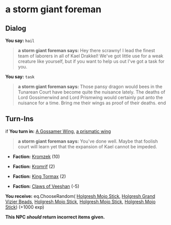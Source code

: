 # a storm giant foreman
## Dialog

**You say:** `hail`



>**a storm giant foreman says:** Hey there scrawny! I lead the finest team of laborers in all of Kael Drakkel! We've got little use for a weak creature like yourself, but if you want to help us out I've got a task for you.

**You say:** `task`



>**a storm giant foreman says:** Those pansy dragon would bees in the Tunarean Court have become quite the nuisance lately. The deaths of Lord Gossimerwind and Lord Prismwing would certainly put anto the nuisance for a time. Bring me their wings as proof of their deaths.
end

## Turn-Ins





if **You turn in:** [A Gossamer Wing](/item/24870), [a prismatic wing](/item/24871)


>**a storm giant foreman says:** You've done well. Maybe that foolish court will learn yet that the expansion of Kael cannot be impeded.


* __Faction:__ [Kromzek](/faction/448) (10)


* __Faction:__ [Kromrif](/faction/419) (2)


* __Faction:__ [King Tormax](/faction/429) (2)


* __Faction:__ [Claws of Veeshan](/faction/430) (-5)


 **You receive:** eq.ChooseRandom( [Holgresh Mojo Stick](/item/24887), [Holgresh Grand Vizier Beads](/item/24889), [Holgresh Mojo Stick](/item/24886), [Holgresh Mojo Stick](/item/24885), [Holgresh Mojo Stick](/item/24884)) (+1000 exp)

**This NPC *should* return incorrect items given.**
